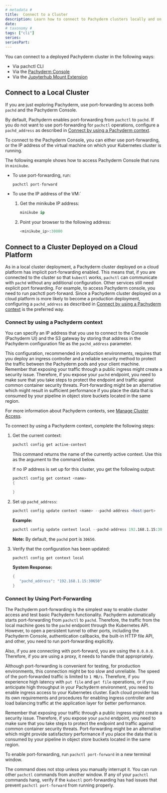 ```yaml
---
# metadata # 
title:  Connect to a Cluster
description: Learn how to connect to Pachyderm clusters locally and on the cloud.
date: 
# taxonomy #
tags: ["cli"]
series:
seriesPart:
--- 
```


You can connect to a deployed Pachyderm cluster in the following ways:

- Via pachctl CLI
- Via the  [Pachyderm Console](../console)
- Via the [Jupyterhub Mount Extension](../../../how-tos/jupyterlab-extension/)


## Connect to a Local Cluster

If you are just exploring Pachyderm, use port-forwarding to
access both `pachd` and the Pachyderm Console.

By default, Pachyderm enables port-forwarding from `pachctl` to `pachd`.
If you do not want to use port-forwarding for `pachctl` operations,
configure a `pachd_address` as described in
[Connect by using a Pachyderm context](#connect-by-using-a-pachyderm-context).

To connect to the Pachyderm Console, you can either use port-forwarding,
or the IP address of the virtual machine on which your Kubernetes cluster
is running.

The following example shows how to access Pachyderm Console
that runs in `minikube`.

* To use port-forwarding, run:

  ```s
  pachctl port-forward
  ```

* To use the IP address of the VM:`

  1. Get the minikube IP address:

     ```s
     minikube ip
     ```

  1. Point your browser to the following address:

     ```s
     <minikube_ip>:30080
     ```

## Connect to a Cluster Deployed on a Cloud Platform

As in a local cluster deployment, a Pachyderm cluster
deployed on a cloud platform has implicit port-forwarding enabled.
This means that, if you are connected to the cluster so
that `kubectl` works, `pachctl` can communicate with `pachd`
without any additional configuration.
Other services still need explicit port forwarding.
For example, to access Pachyderm console,
you need to run pachctl port-forward.
Since a Pachyderm cluster
deployed on a cloud platform is more likely to become
a production deployment, configuring a `pachd_address`
as described in
[Connect by using a Pachyderm context](#connect-by-using-a-pachyderm-context)
is the preferred way.

### Connect by using a Pachyderm context

You can specify an IP address that you use to connect to the
Console (Pachyderm UI) and the S3 gateway by storing that address in the
Pachyderm configuration file as the `pachd_address` parameter.

This configuration, recommended in production environments, requires that you deploy an ingress controller
and a reliable security method to protect the traffic between the
Pachyderm pods and your client machine. Remember that exposing your
traffic through a public ingress might
create a security issue. Therefore, if you expose your `pachd` endpoint,
you need to make sure that you take steps to protect the endpoint and
traffic against common container security threats. Port-forwarding
might be an alternative which might result in sufficient performance
if you place the data that is consumed by your pipeline in object
store buckets located in the same region.

For more information about Pachyderm contexts, see
[Manage Cluster Access](../../manage/cluster-access).

To connect by using a Pachyderm context, complete the following
steps:

1. Get the current context:

      ```s
      pachctl config get active-context
      ```

      This command returns the name of the currently active context.
      Use this as the argument to the command below.

      If no IP address is set up for this cluster, you get the following
      output:

      ```s
      pachctl config get context <name>
      {

      }
      ```

1. Set up `pachd_address`:

      ```s
      pachctl config update context <name> --pachd-address <host:port>
      ```

      **Example:**

      ```s
      pachctl config update context local --pachd-address 192.168.1.15:30650
      ```

      **Note:** By default, the `pachd` port is `30650`.

1. Verify that the configuration has been updated:

      ```s
      pachctl config get context local
      ```

      **System Response:**

      ```s
      {
         "pachd_address": "192.168.1.15:30650"
      }
      ```

### Connect by Using Port-Forwarding

The Pachyderm port-forwarding is the simplest way to enable cluster access
and test basic Pachyderm functionality. Pachyderm automatically starts
port-forwarding from `pachctl` to `pachd`. Therefore, the traffic
from the local machine goes to the `pachd` endpoint through the
Kubernetes API. However, to open a persistent tunnel to other ports, including
the Pachyderm Console, authentication callbacks, the built-in HTTP
file API, and other, you need to run port-forwarding explicitly.

Also, if you are connecting with port-forward, you are using the `0.0.0.0`.
Therefore, if you are using a proxy, it needs to handle that appropriately.

Although port-forwarding is convenient for testing, for production
environments, this connection might be too slow and unreliable.
The speed of the port-forwarded traffic is limited to `1 MB/s`.
Therefore, if you experience high latency with `put file` and
`get file` operations, or if you anticipate high throughput
in your Pachyderm environment, you need to enable ingress access
to your Kubernetes cluster. Each cloud provider has its own
requirements and procedures for enabling ingress controller and
load balancing traffic at the application layer for better performance.

Remember that exposing your traffic through a public ingress might
create a security issue. Therefore, if you expose your `pachd` endpoint,
you need to make sure that you take steps to protect the endpoint and
traffic against common container security threats. Port-forwarding
might be an alternative which might provide satisfactory performance
if you place the data that is consumed by your pipeline in object
store buckets located in the same region.

To enable port-forwarding, run `pachctl port-forward` in a new terminal window.

The command does not stop unless you manually interrupt it.
You can run other `pachctl` commands from another window.
If any of your `pachctl` commands hang, verify if the
`kubectl` port-forwarding has had issues that prevent
`pachctl port-forward` from running properly.
